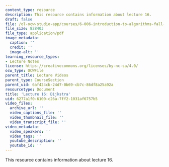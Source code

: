 ```yaml
---
content_type: resource
description: This resource contains information about lecture 16.
draft: false
file: /ol-ocw-studio-app/courses/6-006-introduction-to-algorithms-fall-2011/6277a1f06100c26a7ff21031af6757b5_MIT6_006F11_lec16.pdf
file_size: 828403
file_type: application/pdf
image_metadata:
  caption: ''
  credit: ''
  image-alt: ''
learning_resource_types:
- Lecture Notes
license: https://creativecommons.org/licenses/by-nc-sa/4.0/
ocw_type: OCWFile
parent_title: Lecture Videos
parent_type: CourseSection
parent_uid: 6af424cb-24d7-0b69-cb7c-86df8a25a92a
resourcetype: Document
title: 'Lecture 16: Dijkstra'
uid: 6277a1f0-6100-c26a-7ff2-1031af6757b5
video_files:
  archive_url: ''
  video_captions_file: ''
  video_thumbnail_file: ''
  video_transcript_file: ''
video_metadata:
  video_speakers: ''
  video_tags: ''
  youtube_description: ''
  youtube_id: ''
---
```

This resource contains information about lecture 16.